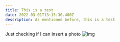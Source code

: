 ```yaml
---
title: This is a test
date: 2022-03-01T13:15:30.400Z
description: As emntioned before, this is a test
---
```

Just checking if I can insert a photo ![img]()